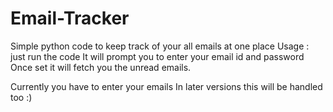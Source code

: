 # Email-Tracker
Simple python code to keep track of your all emails at one place
Usage : just run the code
  It will prompt you to enter your email id and password
  Once set it will fetch you the unread emails.
  
Currently you have to enter your emails 
In later versions this will be handled too :)
